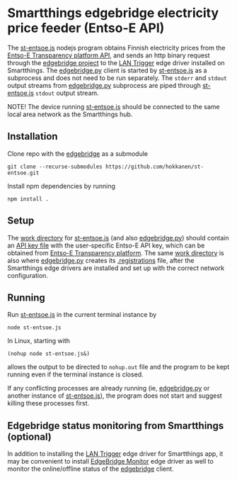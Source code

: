 # Smartthings edgebridge electricity price feeder (Entso-E API)

The [st-entsoe.js](st-entsoe.js) nodejs program obtains Finnish electricity prices from the [Entso-E Transparency platform API](https://transparency.entsoe.eu/), and sends an http binary request through the [edgebridge project](https://github.com/toddaustin07/edgebridge) to the [LAN Trigger](https://github.com/toddaustin07/lantrigger) edge driver installed on Smartthings. The [edgebridge.py](https://github.com/toddaustin07/edgebridge/blob/main/edgebridge.py) client is started by [st-entsoe.js](st-entsoe.js) as a subprocess and does not need to be run separately. The `stderr` and `stdout` output streams from [edgebridge.py](https://github.com/toddaustin07/edgebridge/blob/main/edgebridge.py) subprocess are piped through [st-entsoe.js](st-entsoe.js) `stdout` output stream.

NOTE! The device running [st-entsoe.js](st-entsoe.js) should be connected to the same local area network as the Smartthings hub.

## Installation
Clone repo with the [edgebridge](https://github.com/toddaustin07/edgebridge/) as a submodule
```
git clone --recurse-submodules https://github.com/hokkanen/st-entsoe.git
```

Install npm dependencies by running
```
npm install .
```

## Setup
The [work directory](workspace) for [st-entsoe.js](st-entsoe.js) (and also [edgebridge.py](https://github.com/toddaustin07/edgebridge/blob/main/edgebridge.py)) should contain an [API key file](workspace/apikey) with the user-specific Entso-E API key, which can be obtained from [Entso-E Transparency platform](https://transparency.entsoe.eu/). The same [work directory](workspace) is also where [edgebridge.py](https://github.com/toddaustin07/edgebridge/blob/main/edgebridge.py) creates its [.registrations](workspace/.registrations) file, after the Smartthings edge drivers are installed and set up with the correct network configuration.

## Running
Run [st-entsoe.js](st-entsoe.js) in the current terminal instance by
```
node st-entsoe.js
```
In Linux, starting with
```
(nohup node st-entsoe.js&)
```
allows the output to be directed to `nohup.out` file and the program to be kept running even if the terminal instance is closed. 

If any conflicting processes are already running (ie, [edgebridge.py](https://github.com/toddaustin07/edgebridge/blob/main/edgebridge.py) or another instance of [st-entsoe.js](st-entsoe.js)), the program does not start and suggest killing these processes first.

## Edgebridge status monitoring from Smartthings (optional)
In addition to installing the [LAN Trigger](https://github.com/toddaustin07/lantrigger) edge driver for Smartthings app, it may be convenient to install [EdgeBridge Monitor](https://github.com/toddaustin07/edgebridge#optional-edgebridge-server-monitoring) edge driver as well to monitor the online/offline status of the [edgebridge](https://github.com/toddaustin07/edgebridge/) client.
